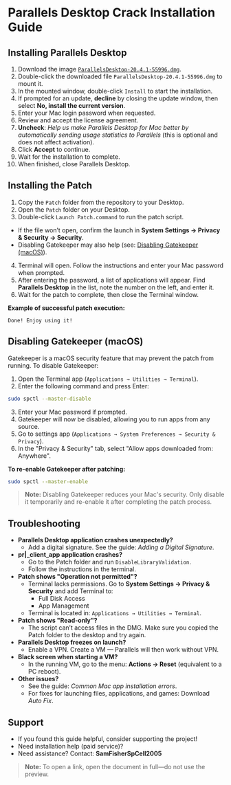 # Parallels Desktop Crack Installation Guide

## Installing Parallels Desktop
1. Download the image [`ParallelsDesktop-20.4.1-55996.dmg`](https://download.parallels.com/desktop/v20/20.4.1-55996/ParallelsDesktop-20.4.1-55996.dmg).
2. Double-click the downloaded file `ParallelsDesktop-20.4.1-55996.dmg` to mount it.
3. In the mounted window, double-click `Install` to start the installation.
4. If prompted for an update, **decline** by closing the update window, then select **No, install the current version**.
5. Enter your Mac login password when requested.
6. Review and accept the license agreement.
7. **Uncheck**: *Help us make Parallels Desktop for Mac better by automatically sending usage statistics to Parallels* (this is optional and does not affect activation).
8. Click **Accept** to continue.
9. Wait for the installation to complete.
10. When finished, close Parallels Desktop.

## Installing the Patch
1. Copy the `Patch` folder from the repository to your Desktop.
2. Open the `Patch` folder on your Desktop.
3. Double-click `Launch Patch.command` to run the patch script.
  - If the file won’t open, confirm the launch in **System Settings → Privacy & Security → Security**.
  - Disabling Gatekeeper may also help (see: [Disabling Gatekeeper (macOS)](#disabling-gatekeeper-macos)).
4. Terminal will open. Follow the instructions and enter your Mac password when prompted.
5. After entering the password, a list of applications will appear. Find **Parallels Desktop** in the list, note the number on the left, and enter it.
6. Wait for the patch to complete, then close the Terminal window.

**Example of successful patch execution:**
```
Done! Enjoy using it!
```

## Disabling Gatekeeper (macOS)

Gatekeeper is a macOS security feature that may prevent the patch from running. To disable Gatekeeper:

1. Open the Terminal app (`Applications → Utilities → Terminal`).
2. Enter the following command and press Enter:
  ```sh
  sudo spctl --master-disable
  ```
3. Enter your Mac password if prompted.
4. Gatekeeper will now be disabled, allowing you to run apps from any source.
5. Go to settings app (`Applications → System Preferences → Security & Privacy`).
6. In the "Privacy & Security" tab, select "Allow apps downloaded from: Anywhere".

**To re-enable Gatekeeper after patching:**
```sh
sudo spctl --master-enable
```

> **Note:** Disabling Gatekeeper reduces your Mac's security. Only disable it temporarily and re-enable it after completing the patch process.

## Troubleshooting
- **Parallels Desktop application crashes unexpectedly?**
  - Add a digital signature. See the guide: *Adding a Digital Signature*.
- **pr|_client_app application crashes?**
  - Go to the Patch folder and run `DisableLibraryValidation`.
  - Follow the instructions in the terminal.
- **Patch shows "Operation not permitted"?**
  - Terminal lacks permissions. Go to **System Settings → Privacy & Security** and add Terminal to:
    - Full Disk Access
    - App Management
  - Terminal is located in: `Applications → Utilities → Terminal`.
- **Patch shows "Read-only"?**
  - The script can’t access files in the DMG. Make sure you copied the Patch folder to the desktop and try again.
- **Parallels Desktop freezes on launch?**
  - Enable a VPN. Create a VM — Parallels will then work without VPN.
- **Black screen when starting a VM?**
  - In the running VM, go to the menu: **Actions → Reset** (equivalent to a PC reboot).
- **Other issues?**
  - See the guide: *Common Mac app installation errors*.
  - For fixes for launching files, applications, and games: Download *Auto Fix*.

## Support
- If you found this guide helpful, consider supporting the project!
- Need installation help (paid service)?
- Need assistance? Contact: **SamFisherSpCell2005**

> **Note:** To open a link, open the document in full—do not use the preview.

